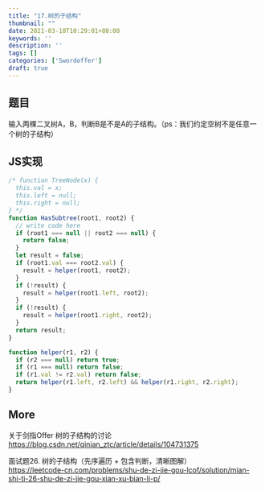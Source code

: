 ```yaml
---
title: "17.树的子结构"
thumbnail: ""
date: 2021-03-10T10:29:01+08:00
keywords: ''
description: ''
tags: []
categories: ['Swordoffer']
draft: true
---
```



## 题目

输入两棵二叉树A，B，判断B是不是A的子结构。（ps：我们约定空树不是任意一个树的子结构）

## JS实现

```javascript
/* function TreeNode(x) {
  this.val = x;
  this.left = null;
  this.right = null;
} */
function HasSubtree(root1, root2) {
  // write code here
  if (root1 === null || root2 === null) {
    return false;
  }
  let result = false;
  if (root1.val === root2.val) {
    result = helper(root1, root2);
  }
  if (!result) {
    result = helper(root1.left, root2);
  }
  if (!result) {
    result = helper(root1.right, root2);
  }
  return result;
}

function helper(r1, r2) {
  if (r2 === null) return true;
  if (r1 === null) return false;
  if (r1.val != r2.val) return false;
  return helper(r1.left, r2.left) && helper(r1.right, r2.right);
}
```

## More

关于剑指Offer 树的子结构的讨论  
https://blog.csdn.net/qinian_ztc/article/details/104731375

面试题26. 树的子结构（先序遍历 + 包含判断，清晰图解）  
https://leetcode-cn.com/problems/shu-de-zi-jie-gou-lcof/solution/mian-shi-ti-26-shu-de-zi-jie-gou-xian-xu-bian-li-p/
